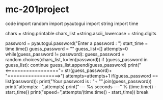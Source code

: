# mc-201project
code
import random
import pyautogui
import string
import time

chars = string.printable
chars_list =string.ascii_lowercase + string.digits

password = pyautogui.password("Enter a password : ")
start_time = time.time()
guess_password = ""
guess_list=[]
attempts=0
while(guess_password != password):
    guess_password = random.choices(chars_list, k=len(password))
    if (guess_password in guess_list):
        continue
    guess_list.append(guess_password)
    print("<=================="+ str(guess_password)+ "==================>")
    attempts=attempts+1
    if(guess_password == list(password)):
        print("Your password is : "+ "".join(guess_password))
        print("attempts:- ",attempts)
        print("--- %s seconds ---" % (time.time() - start_time))
        print("speed=",attempts/(time.time() - start_time))
        break
